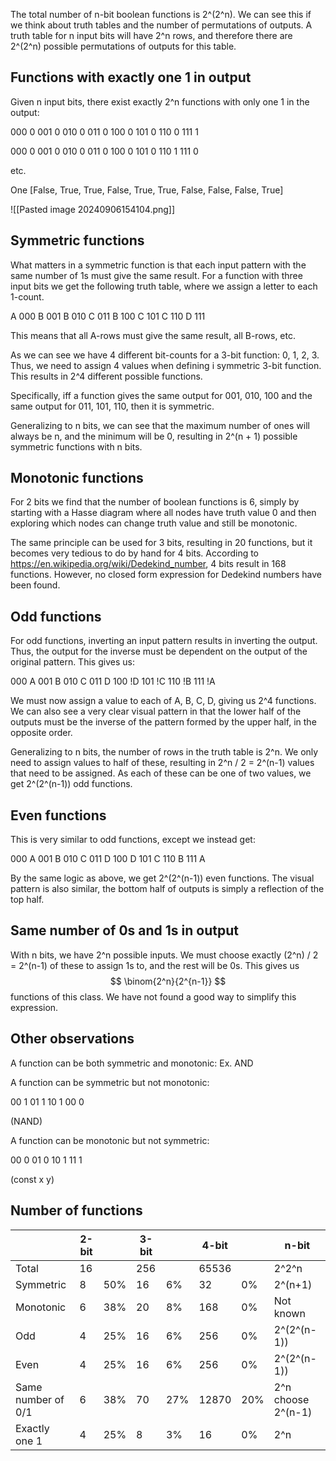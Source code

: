 The total number of n-bit boolean functions is 2^(2^n). We can see this if we think about truth tables and the number of permutations of outputs. A truth table for n input bits will have 2^n rows, and therefore there are 2^(2^n) possible permutations of outputs for this table.

## Functions with exactly one 1 in output

Given n input bits, there exist exactly 2^n functions with only one 1 in the output:

000 0
001 0
010 0
011 0
100 0
101 0
110 0
111 1

000 0
001 0
010 0
011 0
100 0
101 0
110 1
111 0

etc.

One [False, True, True, False, True, True, False, False, False, True]

![[Pasted image 20240906154104.png]]

## Symmetric functions

What matters in a symmetric function is that each input pattern with the same number of 1s must give the same result.
For a function with three input bits we get the following truth table, where we assign a letter to each 1-count.

A 000
B 001
B 010
C 011
B 100
C 101
C 110
D 111

This means that all A-rows must give the same result, all B-rows, etc.

As we can see we have 4 different bit-counts for a 3-bit function: 0, 1, 2, 3. Thus, we need to assign 4 values when defining i symmetric 3-bit function. This results in 2^4 different possible functions.

Specifically, iff a function gives the same output for 001, 010, 100 and the same output for 011, 101, 110, then it is symmetric.

Generalizing to n bits, we can see that the maximum number of ones will always be n, and the minimum will be 0, resulting in 2^(n + 1) possible symmetric functions with n bits.

## Monotonic functions

For 2 bits we find that the number of boolean functions is 6, simply by starting with a Hasse diagram where all nodes have truth value 0 and then exploring which nodes can change truth value and still be monotonic.

The same principle can be used for 3 bits, resulting in 20 functions, but it becomes very tedious to do by hand for 4 bits. According to https://en.wikipedia.org/wiki/Dedekind_number, 4 bits result in 168 functions. However, no closed form expression for Dedekind numbers have been found.

## Odd functions

For odd functions, inverting an input pattern results in inverting the output. Thus, the output for the inverse must be dependent on the output of the original pattern. This gives us:

000  A
001  B
010  C
011  D
100 !D
101 !C
110 !B
111 !A

We must now assign a value to each of A, B, C, D, giving us 2^4 functions. We can also see a very clear visual pattern in that the lower half of the outputs must be the inverse of the pattern formed by the upper half, in the opposite order.

Generalizing to n bits, the number of rows in the truth table is 2^n. We only need to assign values to half of these, resulting in 2^n / 2 = 2^(n-1) values that need to be assigned. As each of these can be one of two values, we get 2^(2^(n-1)) odd functions.

## Even functions

This is very similar to odd functions, except we instead get:

000 A
001 B
010 C
011 D
100 D
101 C
110 B
111 A

By the same logic as above, we get 2^(2^(n-1)) even functions. The visual pattern is also similar, the bottom half of outputs is simply a reflection of the top half.

## Same number of 0s and 1s in output

With n bits, we have 2^n possible inputs. We must choose exactly (2^n) / 2 = 2^(n-1) of these to assign 1s to, and the rest will be 0s. This gives us 
$$ \binom{2^n}{2^{n-1}} $$
functions of this class. We have not found a good way to simplify this expression.
## Other observations

A function can be both symmetric and monotonic: Ex. AND

A function can be symmetric but not monotonic:

00 1
01 1
10 1
00 0

(NAND)

A function can be monotonic but not symmetric:

00 0
01 0
10 1
11 1

(const x y)

## Number of functions

|                    | 2-bit |     | 3-bit |     | 4-bit |     | n-bit              |
| ------------------ | ----- | --- | ----- | --- | ----- | --- | ------------------ |
| Total              | 16    |     | 256   |     | 65536 |     | 2^2^n              |
| Symmetric          | 8     | 50% | 16    | 6%  | 32    | 0%  | 2^(n+1)            |
| Monotonic          | 6     | 38% | 20    | 8%  | 168   | 0%  | Not known          |
| Odd                | 4     | 25% | 16    | 6%  | 256   | 0%  | 2^(2^(n-1))        |
| Even               | 4     | 25% | 16    | 6%  | 256   | 0%  | 2^(2^(n-1))        |
| Same number of 0/1 | 6     | 38% | 70    | 27% | 12870 | 20% | 2^n choose 2^(n-1) |
| Exactly one 1      | 4     | 25% | 8     | 3%  | 16    | 0%  | 2^n                |
